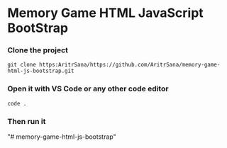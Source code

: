 <!-- @format -->

# Memory Game HTML JavaScript BootStrap

### Clone the project

```
git clone https:AritrSana/https://github.com/AritrSana/memory-game-html-js-bootstrap.git
```

### Open it with VS Code or any other code editor

```
code .
```

### Then run it
"# memory-game-html-js-bootstrap" 
